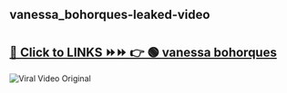 
 ## vanessa_bohorques-leaked-video 

# <h2><a href="https://clipsfans.com/vanessa_bohorques&ref=git">🔗 Click to LINKS ⏩⏩ 👉 🟢 vanessa bohorques </a></h2>

<a href="https://clipsfans.com/vanessa_bohorques&ref=git" rel="nofollow" data-target="animated-image.originalLink"><img src="https://i.ibb.co.com/xMMVF88/686577567.gif" alt="Viral Video Original" style="max-width: 100%; display: inline-block;" data-target="animated-image.originalImage"></a>
